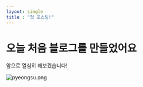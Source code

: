 ```yaml
---
layout: single
title : "첫 포스팅!"
---
```


# 오늘 처음 블로그를 만들었어요

앞으로 열심히 해보겠습니다!





![pyeongsu.png](C:\Users\kimgunwoo\Documents\GitHub\kimgunwooo.github.io\images\2023-05-24-first\pyeongsu.png)
